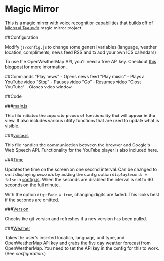 # Magic Mirror

This is a magic mirror with voice recognition capabilities that builds off of [Michael Teeuw's](https://github.com/MichMich/MagicMirror) magic mirror project.


##Configuration

Modify `js/config.js` to change some general variables (language, weather location, compliments, news feed RSS and to add your own ICS calendars)

To use the OpenWeatherMap API, you'll need a free API key. Checkout [this blogpost](http://michaelteeuw.nl/post/131504229357/what-happened-to-the-weather) for more information.

##Commands
"Play news" - Opens news feed
"Play music" - Plays a YouTube video
"Stop" - Pauses video
"Go" - Resumes video
"Close YouTube" - Closes video window

##Code

###[main.js](war/js/main.js)

This file initiates the separate pieces of functionality that will appear in the view.  It also includes various utility functions that are used to update what is visible.


###[voice.js](war/js/voice.js)

This file handles the communication between the browser and Google's Web Speech API. Functionality for the YouTube player is also included here.


###[Time](war/js/time)

Updates the time on the screen on one second interval. Can be changed to omit displaying seconds by adding the config option ```displaySeconds = false``` in [config.js](js/config.js). When the seconds are disabled the interval is set to 60 seconds on the full minute.

With the option ```digitFade = true```, changing digits are faded. This looks best if the seconds are omitted.


###[Version](war/js/version)

Checks the git version and refreshes if a new version has been pulled.


###[Weather](war/js/weather)

Takes the user's inserted location, language, unit type, and OpenWeatherMap API key and grabs the five day weather forecast from OpenWeatherMap. You need to set the API key in the config for this to work. (See *configuration*.)
